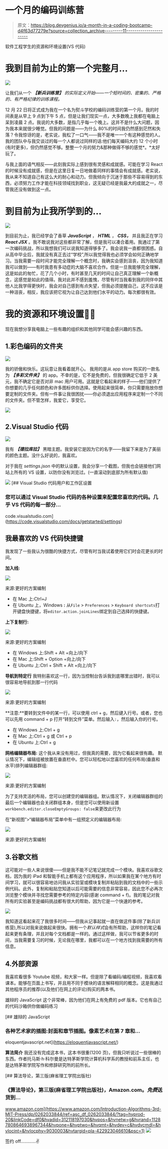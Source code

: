 # 一个月的编码训练营

> 原文：<https://blog.devgenius.io/a-month-in-a-coding-bootcamp-d4f63d77279e?source=collection_archive---------11----------------------->

软件工程学生的资源和环境设置(VS 代码)

# 我到目前为止的第一个完整月…

![](img/affb796b9ec06edb7ce4ff72abfaa6cd.png)

让我们从一个 ***【新兵训练营】*** *的实际定义开始——一个短时间的、密集的、严格的、有严格纪律的训练课程。*

12 月 22 日将正式成为我在一个名为熨斗学校的编码训练营的第一个月。我的时间表是从早上 9 点到下午 5 点，但是让我们现实一点，大多数晚上我都在电脑上呆到凌晨 2 点。我说的大多数，是指几乎每一个晚上。这并不是什么大问题，因为我本来就很少睡觉。但我的问题是——为什么 80%的时间我仍然感到茫然和失落？令我惊讶的是，老实说，我松了一口气——我不是唯一一个有这种感觉的人。我的团队中与我交谈过的每一个人都说过同样的话:他们每天编码大约 12 个小时(有时更多)，但仍然感觉不够。整整一个月的努力&那种做得不够的感觉*。*太好玩了。

与我上面的语气相反——此刻我实际上感到很有灵感和成就感。可能在学习 React 的时候没有成就感，但是在这里日复一日地做着同样的事情会有成就感。老实说，我从来不知道自己有这么大的耐心和动力。但我倾向于沉迷于那些不容易得到的东西，必须努力工作才能在科技领域找到职业，这无疑已经是我最大的成就之一，尽管我还没有做到这一点。

# 到目前为止我所学到的…

![](img/e1a47a8f87442bfc520a45f751194717.png)

到目前为止，我已经学会了香草 ***JavaScript*** ， ***HTML*** ， ***CSS，*** 并且我正在学习 ***React JSX*** 。我不敢说我对这些都非常了解，但是我可以凑合着用。我通过了第一次编码挑战，所以我想我们可以说我知道得够多了。我会说我一直都很困惑。自从高中毕业后，我就没有真正去过“学校”,所以我觉得我也必须学会如何正确地学习。当我需要一段时间才能完全理解一个概念时，我确实会感到沮丧，因为我知道我可以做到——有时我患有多动症的大脑不喜欢合作。但是一旦我能够完全理解，这是如此的匆忙，花了几个小时，有时甚至几天的时间让自己真正理解一个新概念，这感觉是如此的值得。我对此并不感到羞愧，尽管有时当我看到我的同伴中其他人比我学得更快时，我会对自己感到有点失望，但我必须提醒自己，这不应该是一种沮丧，相反，我应该把它视为让自己达到他们水平的动力。每次都很有效。

# 我的资源和环境设置👩‍💻

现在我想分享我电脑上一些有趣的组织和其他同学可能会感兴趣的东西。

## 1.彩色编码的文件夹

![](img/b0bf57e859ea8bb3b60ad8cabfe48880.png)

我的骄傲和快乐。这玩意让我看着就开心。
我用的是从 app store 购买的一款名为 ***【多彩文件夹】*** 的 app。不幸的是，它不是免费的，但我很确定它低于 2 美元，我不确定它是否对非 mac 用户可用。这就是它看起来的样子——他们提供了你想要的几乎任何颜色和许多图标供你选择。使用起来很简单，你只需要拖放你想要定制的文件夹。但有一件事让我很困扰——你必须退出应用程序来定制一个不同的文件夹。但不管怎样，我爱它，享受它。

![](img/a718796d6ce86566921b04319ff16f6c.png)

## 2.Visual Studio 代码

![](img/b2863dfcc5bb3f35558a0bebc7b15402.png)

我有 ***【德拉库拉】*** 黑暗主题。我安装它是因为它的名字——我留下来是为了美丽的颜色主题。没什么好说的，我喜欢。

对于我在 *settings.json* 中的默认设置，我会分享一个截图，但我也会链接他们网站上所有的 VS 设置，以防你没有浏览过。(一直滚动到底部为所有默认值)

![](img/07e01621d2f77a337bd7d7ff530990c6.png)[](https://code.visualstudio.com/docs/getstarted/settings) [## Visual Studio 代码用户和工作区设置

### 您可以通过 Visual Studio 代码的各种设置来配置您喜欢的代码。几乎 VS 代码的每一部分…

code.visualstudio.com](https://code.visualstudio.com/docs/getstarted/settings) 

## 我最喜欢的 VS 代码快捷键

我发现了一些我认为很酷的快捷方式，尽管有时当我试着使用它们时会花更长的时间。

**加入线:**

![](img/1c6120c5e3aab4ac202e8ceaf75e260f.png)

来源:更好的方案编制

*   在 Mac 上:Ctrl+J
*   在 Ubuntu 上，Windows **:** 从`File` > `Preferences` > `Keyboard shortcuts`打开键盘快捷键，将`editor.action.joinLines`绑定到自己选择的快捷键。

**上下复制行:**

![](img/1e69797f17f09f5c45a0301d7471e29e.png)

来源:更好的方案编制

*   在 Windows 上:Shift + Alt +向上/向下
*   在 Mac 上:Shift + Option +向上/向下
*   在 Ubuntu 上:Ctrl + Shift + Alt +向上/向下

**导航到特定行** 我特别喜欢这一行，因为当控制台告诉我到底哪里出错时，我可以很容易地导航到那一行代码

![](img/9f273f4a5f53c62bb59652ac50104d83.png)

来源:更好的方案编制

**注意:**要转到文件中的某一行，可以使用 ctrl + g，然后键入行号。或者，您也可以先用 command + p 打开“转到文件”菜单。然后输入`:`，然后输入你的行号。

*   在 Windows 上:Ctrl + g
*   在 Mac 上:Ctrl + g 或 Ctrl + p
*   在 Ubuntu 上:Ctrl + g

**网格编辑器布局:** 这个我从来没有用过，但我真的需要，因为它看起来很有趣。
默认情况下，编辑组被放置在垂直栏中。您可以轻松地以您喜欢的任何布局(垂直和水平)排列编辑器群组:

![](img/e6a36580ea7b632c997c74731a915ce1.png)

来源:更好的方案编制

为了支持灵活的布局，您可以创建空的编辑器组。默认情况下，关闭编辑器群组的最后一个编辑器也会关闭群组本身，但是您可以使用新设置`workbench.editor.closeEmptyGroups: false`来更改此行为

在“新视图”>“编辑器布局”菜单中有一组预定义的编辑器布局:

![](img/00d5ed1290055b959b980fe2865cade3.png)

来源:更好的方案编制

## 3.谷歌文档

这可能对一些人来说很傻——但是我不能不记笔记就完成一个模块。我喜欢谷歌文档，因为我的 iPad 和智能手机上都有这个应用程序，所以如果我在某个地方有时间学习，就可以很容易地访问我从实验室或模块复制并粘贴到我的文档中的一些示例代码。此外，复制和粘贴您知道以后可能需要的信息非常容易，因此您不必再次浏览整个模块并寻找您需要参考的特定内容(感谢 command + f)。我的笔记对我所有的实验甚至是编码挑战都有很大的帮助，因为它是一个快速的参考。

![](img/b132643b4cfeb7e1da4973bd5704b97c.png)

我知道这看起来花了我很多时间——但我从记事起就一直在做这件事(除了新兵训练营),所以对我来说做起来很快。拥有一个*默认样式*会有所帮助，这样你的笔记看起来更有条理，并且对每个文档都是一样的。通过这样做，我可以节省更多的时间，当我需要复习的时候，无论我在哪里，我都可以在一个地方找到我需要的所有信息。

## 4.外部资源

我喜欢看很多 Youtube 视频，和大家一样。但是除了看编码/编程视频，我喜欢看课本。能够在页面上书写，并且用不同于模块的语言解释相同的概念。这是我通过其他程序员的推荐(以及他们在网上的评论)购买的两本书。

雄辩的 JavaScript 这个非常棒，因为他们在网上有免费的 pdf 版本。它也有自己的代码沙箱供你做编码练习

[](https://eloquentjavascript.net/) [## 雄辩的 JavaScript

### 各种艺术家的插图:封面和章节插图。像素艺术在第 7 章和…

eloquentjavascript.net](https://eloquentjavascript.net/) 

**算法简介** 我还没有完成这本书，这本书很重(1200 页)，但我只听说过一些很棒的东西。作者托马斯·h·科尔曼是达特茅斯学院计算机科学系的教授和前系主任，也是达特茅斯学院写作和修辞研究所的前所长。

[](https://www.amazon.com/Introduction-Algorithms-3rd-MIT-Press/dp/0262033844/ref=asc_df_0262033844/?tag=hyprod-20&linkCode=df0&hvadid=312118197030&hvpos=&hvnetw=g&hvrand=11287808646938967344&hvpone=&hvptwo=&hvqmt=&hvdev=c&hvdvcmdl=&hvlocint=&hvlocphy=9030003&hvtargid=pla-422923046610&psc=1) [## 算法导论，第三版(麻省理工学院出版社)

### 《算法导论》，第三版(麻省理工学院出版社)，Amazon.com。*免费*送货到…

www.amazon.com](https://www.amazon.com/Introduction-Algorithms-3rd-MIT-Press/dp/0262033844/ref=asc_df_0262033844/?tag=hyprod-20&linkCode=df0&hvadid=312118197030&hvpos=&hvnetw=g&hvrand=11287808646938967344&hvpone=&hvptwo=&hvqmt=&hvdev=c&hvdvcmdl=&hvlocint=&hvlocphy=9030003&hvtargid=pla-422923046610&psc=1) ![](img/7c527539bea80f5e0663a9cb10875647.png)

签约 off…………✌️